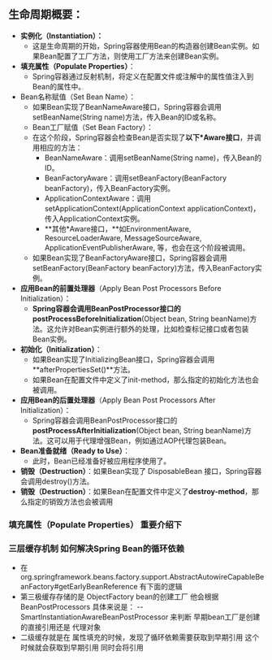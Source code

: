 ## 生命周期概要：
* **实例化（Instantiation）：**
  * 这是生命周期的开始，Spring容器使用Bean的构造器创建Bean实例。如果Bean配置了工厂方法，则使用工厂方法来创建Bean实例。
* **填充属性（Populate Properties）**：
  * Spring容器通过反射机制，将定义在配置文件或注解中的属性值注入到Bean的属性中。
* Bean名称赋值（Set Bean Name）：
  * 如果Bean实现了BeanNameAware接口，Spring容器会调用setBeanName(String name)方法，传入Bean的ID或名称。
  * Bean工厂赋值（Set Bean Factory）：
  * 在这个阶段，Spring容器会检查Bean是否实现了**以下*Aware接口**，并调用相应的方法：
    * BeanNameAware：调用setBeanName(String name)，传入Bean的ID。
    * BeanFactoryAware：调用setBeanFactory(BeanFactory beanFactory)，传入BeanFactory实例。
    *  ApplicationContextAware：调用setApplicationContext(ApplicationContext applicationContext)，传入ApplicationContext实例。
    *  **其他*Aware接口，**如EnvironmentAware, ResourceLoaderAware, MessageSourceAware, ApplicationEventPublisherAware, 等，也会在这个阶段被调用。
  * 如果Bean实现了BeanFactoryAware接口，Spring容器会调用setBeanFactory(BeanFactory beanFactory)方法，传入BeanFactory实例。
* **应用Bean的前置处理器**（Apply Bean Post Processors Before Initialization）：
  * **Spring容器会调用BeanPostProcessor接口的postProcessBeforeInitialization**(Object bean, String beanName)方法。这允许对Bean实例进行额外的处理，比如检查标记接口或者包装Bean实例。
* **初始化（Initialization）**：
  * 如果Bean实现了InitializingBean接口，Spring容器会调用**afterPropertiesSet()**方法。
  * 如果Bean在配置文件中定义了init-method，那么指定的初始化方法也会被调用。
* **应用Bean的后置处理器**（Apply Bean Post Processors After Initialization）：
  * Spring容器会调用BeanPostProcessor接口的**postProcessAfterInitialization**(Object bean, String beanName)方法。这可以用于代理增强Bean，例如通过AOP代理包装Bean。
* **Bean准备就绪（Ready to Use）**：
  * 此时，Bean已经准备好被应用程序使用了。
* **销毁（Destruction）**：如果Bean实现了 DisposableBean 接口，Spring容器会调用destroy()方法。
* **销毁（Destruction）**：如果Bean在配置文件中定义了**destroy-method**，那么指定的销毁方法也会被调用


### 填充属性（Populate Properties） 重要介绍下
### 三层缓存机制 如何解决Spring Bean的循环依赖   
   * 在 org.springframework.beans.factory.support.AbstractAutowireCapableBeanFactory#getEarlyBeanReference 有下面的逻辑
   * 第三极缓存存储的是 ObjectFactory bean的创建工厂 他会根据 BeanPostProcessors 具体来说是： --SmartInstantiationAwareBeanPostProcessor 来判断 早期bean工厂是创建的直接引用还是 代理对象
   * 二级缓存就是在 属性填充的时候，发现了循环依赖需要获取到早期引用 这个时候就会获取到早期引用 同时会将引用
